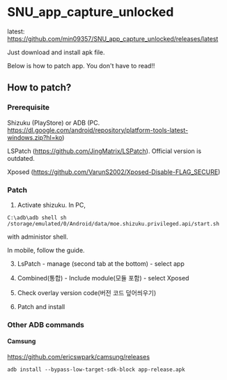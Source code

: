 # SNU_app_capture_unlocked

latest: https://github.com/min09357/SNU_app_capture_unlocked/releases/latest

Just download and install apk file.

Below is how to patch app. You don't have to read!!

## How to patch?

### Prerequisite

Shizuku (PlayStore) or ADB (PC. https://dl.google.com/android/repository/platform-tools-latest-windows.zip?hl=ko)

LSPatch (https://github.com/JingMatrix/LSPatch). Official version is outdated.

Xposed (https://github.com/VarunS2002/Xposed-Disable-FLAG_SECURE)

### Patch

1. Activate shizuku. In PC,
```
C:\adb\adb shell sh /storage/emulated/0/Android/data/moe.shizuku.privileged.api/start.sh
```
 with administor shell. 
 
 In mobile, follow the guide.

3. LsPatch - manage (second tab at the bottom) - select app

4. Combined(통합) - Include module(모듈 포함) - select Xposed

5. Check overlay version code(버전 코드 덮어씌우기)

6. Patch and install

### Other ADB commands

#### Camsung

https://github.com/ericswpark/camsung/releases

```
adb install --bypass-low-target-sdk-block app-release.apk
```



